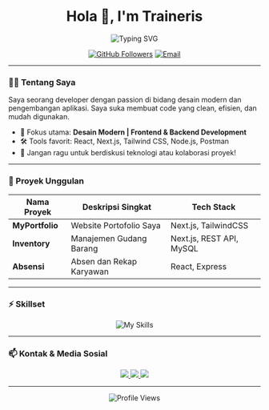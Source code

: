 <!-- Profil README - Traineris -->

<h1 align="center">Hola 👋, I'm Traineris</h1>
<p align="center">
  <img src="https://readme-typing-svg.demolab.com?font=Fira+Code&duration=2000&pause=1000&center=true&vCenter=true&width=435&lines=Great+Developer;Love+to+Learn+%26+Code;Problem+Solver"alt="Typing SVG" />
</p>

<p align="center">
  <a href="https://github.com/Traineris"><img src="https://img.shields.io/github/followers/Traineris?label=Follow&style=social" alt="GitHub Followers"></a>
  <a href="mailto:maulanakhalilgbrn@gmail.com"><img src="https://img.shields.io/badge/Email-Contact-blue?style=flat-square&logo=gmail" alt="Email"></a>
</p>

---

### 👨‍💻 Tentang Saya
Saya seorang developer dengan passion di bidang desain modern dan pengembangan aplikasi. Saya suka membuat code yang clean, efisien, dan mudah digunakan.

- 🚀 Fokus utama: **Desain Modern | Frontend & Backend Development**
- 🛠️ Tools favorit: React, Next.js, Tailwind CSS, Node.js, Postman
- 💬 Jangan ragu untuk berdiskusi teknologi atau kolaborasi proyek!

---

### 🚀 Proyek Unggulan

| Nama Proyek      | Deskripsi Singkat        | Tech Stack     |
|------------------|-------------------------|----------------|
| **MyPortfolio**  | Website Portofolio Saya | Next.js, TailwindCSS |
| **Inventory**    | Manajemen Gudang Barang | Next.js, REST API, MySQL |
| **Absensi**      | Absen dan Rekap Karyawan| React, Express  |

---

### ⚡ Skillset

<p align="center">
  <img src="https://skillicons.dev/icons?i=react,express,nextjs,tailwind,nodejs,js,ts,postman,git" alt="My Skills" />
</p>

---

### 📫 Kontak & Media Sosial

<p align="center">
  <a href="mailto:maulanakhalilgbrn@gmail.com">
    <img src="https://img.shields.io/badge/Email-Contact-blue?style=flat-square&logo=gmail" />
  </a>
  <a href="https://www.linkedin.com/in/maulana-khalil-gibran-908695226/">
    <img src="https://img.shields.io/badge/LinkedIn-Profile-blue?style=flat-square&logo=linkedin" />
  </a>
  <a href="https://wa.me/6281275112737">
    <img src="https://img.shields.io/badge/WhatsApp-Chat-success?style=flat-square&logo=whatsapp" />
  </a>
</p>


---

<p align="center">
  <img src="https://komarev.com/ghpvc/?username=Traineris&color=blue" alt="Profile Views"/>
</p>
